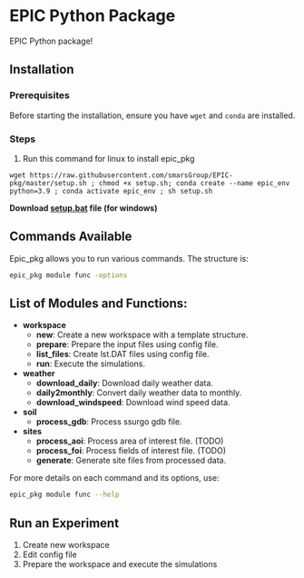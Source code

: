 # EPIC Python Package

EPIC Python package! 

## Installation

### Prerequisites

Before starting the installation, ensure you have `wget` and `conda` are installed.


### Steps

1. Run this command for linux to install epic_pkg
  ```
  wget https://raw.githubusercontent.com/smarsGroup/EPIC-pkg/master/setup.sh ; chmod +x setup.sh; conda create --name epic_env python=3.9 ; conda activate epic_env ; sh setup.sh
  ```

   **Download [setup.bat](setup.bat) file (for windows)**


## Commands Available

Epic_pkg allows you to run various commands. The structure is:

```bash
epic_pkg module func -options
```
## List of Modules and Functions:

- **workspace**
  - **new**: Create a new workspace with a template structure.
  - **prepare**: Prepare the input files using config file.
  - **list_files**: Create lst.DAT files using config file.
  - **run**: Execute the simulations.
- **weather**
  - **download_daily**: Download daily weather data. 
  - **daily2monthly**: Convert daily weather data to monthly.
  - **download_windspeed**: Download wind speed data.
- **soil**
  - **process_gdb**: Process ssurgo gdb file.
- **sites**
  - **process_aoi**: Process area of interest file.  (TODO)
  - **process_foi**: Process fields of interest file.  (TODO)
  - **generate**: Generate site files from processed data.

For more details on each command and its options, use:
```bash
epic_pkg module func --help
```

## Run an Experiment
1. Create new workspace
2. Edit config file
3. Prepare the workspace and execute the simulations
